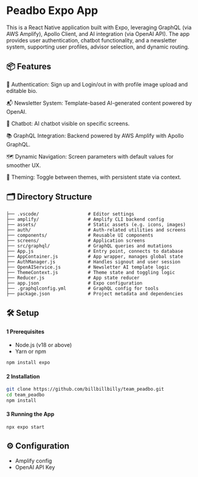 # Peadbo Expo App
This is a React Native application built with Expo, leveraging GraphQL (via AWS Amplify), Apollo Client, and AI integration (via OpenAI API). The app provides user authentication, chatbot functionality, and a newsletter system, supporting user profiles, advisor selection, and dynamic routing.

## 📦 Features
📸 Authentication: Sign up and Login/out in with profile image upload and editable bio.

📬 Newsletter System: Template-based AI-generated content powered by OpenAI.

💬 Chatbot: AI chatbot visible on specific screens.

📚 GraphQL Integration: Backend powered by AWS Amplify with Apollo GraphQL.

🗺️ Dynamic Navigation: Screen parameters with default values for smoother UX.

🎨 Theming: Toggle between themes, with persistent state via context.

## 🗂️ Directory Structure
```
├── .vscode/                  # Editor settings
├── amplify/                  # Amplify CLI backend config
├── assets/                   # Static assets (e.g. icons, images)
├── auth/                     # Auth-related utilities and screens
├── components/               # Reusable UI components
├── screens/                  # Application screens
├── src/graphql/              # GraphQL queries and mutations
├── App.js                    # Entry point, connects to database
├── AppContainer.js           # App wrapper, manages global state
├── AuthManager.js            # Handles signout and user session
├── OpenAIService.js          # Newsletter AI template logic
├── ThemeContext.js           # Theme state and toggling logic
├── Reducer.js                # App state reducer
├── app.json                  # Expo configuration
├── .graphqlconfig.yml        # GraphQL config for tools
├── package.json              # Project metadata and dependencies
```

## 🛠️ Setup
#### 1 Prerequisites
- Node.js (v18 or above)
- Yarn or npm
```bash
npm install expo
```

#### 2 Installation
```bash
git clone https://github.com/billbillbilly/team_peadbo.git
cd team_peadbo
npm install
```

#### 3 Running the App
```bash
npx expo start
```

## ⚙️ Configuration
- Amplify config
- OpenAI API Key
